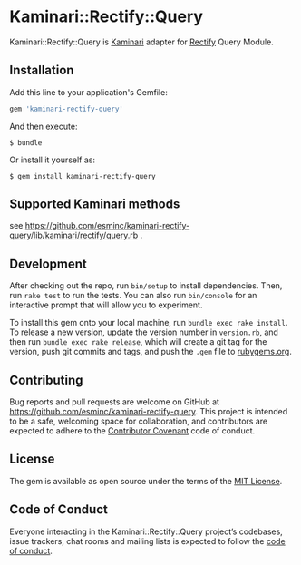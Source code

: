 # Kaminari::Rectify::Query

Kaminari::Rectify::Query is [Kaminari](https://github.com/kaminari/kaminari) adapter for [Rectify](https://github.com/andypike/rectify) Query Module.

## Installation

Add this line to your application's Gemfile:

```ruby
gem 'kaminari-rectify-query'
```

And then execute:

    $ bundle

Or install it yourself as:

    $ gem install kaminari-rectify-query

## Supported Kaminari methods

see https://github.com/esminc/kaminari-rectify-query/lib/kaminari/rectify/query.rb .

## Development

After checking out the repo, run `bin/setup` to install dependencies. Then, run `rake test` to run the tests. You can also run `bin/console` for an interactive prompt that will allow you to experiment.

To install this gem onto your local machine, run `bundle exec rake install`. To release a new version, update the version number in `version.rb`, and then run `bundle exec rake release`, which will create a git tag for the version, push git commits and tags, and push the `.gem` file to [rubygems.org](https://rubygems.org).

## Contributing

Bug reports and pull requests are welcome on GitHub at https://github.com/esminc/kaminari-rectify-query. This project is intended to be a safe, welcoming space for collaboration, and contributors are expected to adhere to the [Contributor Covenant](http://contributor-covenant.org) code of conduct.

## License

The gem is available as open source under the terms of the [MIT License](https://opensource.org/licenses/MIT).

## Code of Conduct

Everyone interacting in the Kaminari::Rectify::Query project’s codebases, issue trackers, chat rooms and mailing lists is expected to follow the [code of conduct](https://github.com/[USERNAME]/kaminari-rectify-query/blob/master/CODE_OF_CONDUCT.md).
